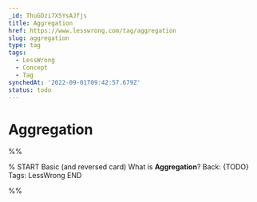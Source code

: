 ```yaml
---
_id: ThuGDzi7X5YsAJfjs
title: Aggregation
href: https://www.lesswrong.com/tag/aggregation
slug: aggregation
type: tag
tags:
  - LessWrong
  - Concept
  - Tag
synchedAt: '2022-09-01T09:42:57.679Z'
status: todo
---
```


# Aggregation


%%

% START
Basic (and reversed card)
What is **Aggregation**?
Back: {TODO}
Tags: LessWrong
END
<!--ID: 1663157022005-->


%%
	
